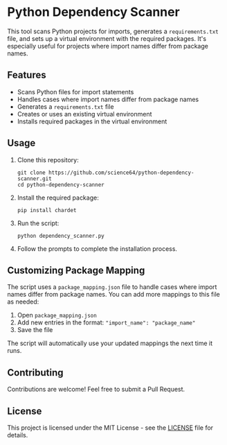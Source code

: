 # Python Dependency Scanner

This tool scans Python projects for imports, generates a `requirements.txt` file, and sets up a virtual environment with the required packages. It's especially useful for projects where import names differ from package names.

## Features

- Scans Python files for import statements
- Handles cases where import names differ from package names
- Generates a `requirements.txt` file
- Creates or uses an existing virtual environment
- Installs required packages in the virtual environment

## Usage

1. Clone this repository:
   ```
   git clone https://github.com/science64/python-dependency-scanner.git
   cd python-dependency-scanner
   ```

2. Install the required package:
   ```
   pip install chardet
   ```

3. Run the script:
   ```
   python dependency_scanner.py
   ```

4. Follow the prompts to complete the installation process.

## Customizing Package Mapping

The script uses a `package_mapping.json` file to handle cases where import names differ from package names. You can add more mappings to this file as needed:

1. Open `package_mapping.json`
2. Add new entries in the format: `"import_name": "package_name"`
3. Save the file

The script will automatically use your updated mappings the next time it runs.

## Contributing

Contributions are welcome! Feel free to submit a Pull Request.

## License

This project is licensed under the MIT License - see the [LICENSE](LICENSE) file for details.
